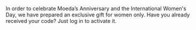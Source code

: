 In order to celebrate Moeda’s Anniversary and the International Women's Day, we have prepared an exclusive gift for women only. Have you already received your code? Just log in to activate it.
